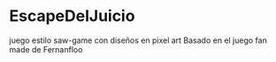 # EscapeDelJuicio
juego estilo saw-game con diseños en pixel art
Basado en el juego fan made de Fernanfloo
